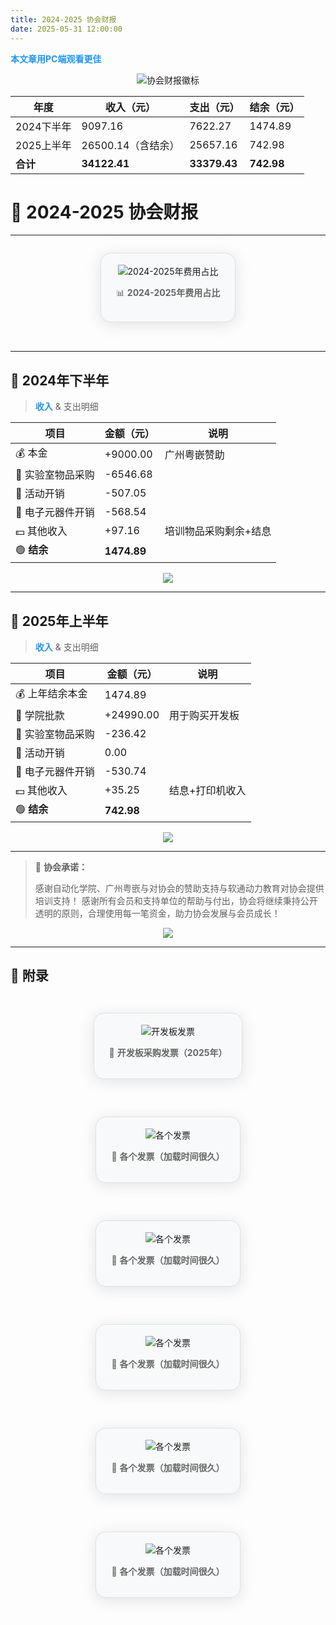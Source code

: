 ```yaml
---
title: 2024-2025 协会财报
date: 2025-05-31 12:00:00
---
```


 <span style="color:#2196F3;font-weight:bold">本文章用PC端观看更佳</span>
<p align="center">
  <img src="https://img.shields.io/badge/协会财报-2024--2025-blueviolet?style=for-the-badge&logo=bookstack" alt="协会财报徽标" />
</p>

<div align="center" style="font-size: 1.25em;">

| 年度         | 收入（元）   | 支出（元）   | 结余（元）   |
| ------------ | ------------ | ------------ | ------------ |
| 2024下半年   | 9097.16      | 7622.27      | 1474.89      |
| 2025上半年   | 26500.14（含结余）| 25657.16     | 742.98       |
| **合计**     | **34122.41** | **33379.43** | **742.98**   |

</div>




# 🎉 2024-2025 协会财报
---

<div align="center" style="margin-top: 12px; margin-bottom: 32px;">
  <figure style="display: inline-block; background: #f8f9fa; border-radius: 16px; box-shadow: 0 4px 24px #bbb6; padding: 18px 24px; border: 1.5px solid #e0e0e0;">
    <img src="https://www.eica.fun/DTimages/2425money.png" alt="2024-2025年费用占比" style="max-width:100%;" />
    <p style="text-align:center; color:#666;">📊 <b>2024-2025年费用占比</b></p>
  </figure>
</div> 

---

## 📅 2024年下半年

> <span style="color:#2196F3;font-weight:bold">收入</span> & 支出明细

| 项目               | 金额（元） | 说明                 |
| ------------------ | ---------- | -------------------- |
| 💰 本金            | +9000.00    | 广州粤嵌赞助         |
| 🛒 实验室物品采购  | -6546.68    |                      |
| 🎉 活动开销        | -507.05     |                      |
| 🔌 电子元器件开销  | -568.54     |                      |
| 💵 其他收入        | +97.16      | 培训物品采购剩余+结息|
| 🟢 <b>结余</b>     | <b>1474.89</b> |                      |

<div align="center">
  <img src="https://img.shields.io/badge/2024%E4%B8%8B%E5%8D%8A%E5%B9%B4-%E7%BB%93%E4%BD%99%201474.89%E5%85%83-success?style=flat-square" />
</div>

---

## 📅 2025年上半年

> <span style="color:#2196F3;font-weight:bold">收入</span> & 支出明细

| 项目               | 金额（元） | 说明                 |
| ------------------ | ---------- | -------------------- |
| 💰 上年结余本金    | 1474.89    |                      |
| 🏫 学院批款        | +24990.00   | 用于购买开发板       |
| 🛒 实验室物品采购  | -236.42     |                      |
| 🎉 活动开销        | 0.00       |                      |
| 🔌 电子元器件开销  | -530.74     |                      |
| 💵 其他收入        | +35.25      | 结息+打印机收入      |
| 🟢 <b>结余</b>     | <b>742.98</b>  |                      |

<div align="center">
  <img src="https://img.shields.io/badge/2025%E4%B8%8A%E5%8D%8A%E5%B9%B4-%E7%BB%93%E4%BD%99%20742.98%E5%85%83-success?style=flat-square" />
</div>

---

> 📝 **协会承诺：**
>
> 感谢自动化学院、广州粤嵌与对协会的赞助支持与软通动力教育对协会提供培训支持！
> 感谢所有会员和支持单位的帮助与付出，协会将继续秉持公开透明的原则，合理使用每一笔资金，助力协会发展与会员成长！

<p align="center">
  <img src="https://img.shields.io/badge/%E5%85%AC%E5%BC%80%E9%80%8F%E6%98%8E-%E5%8A%A9%E5%8A%9B%E5%8F%91%E5%B1%95-brightgreen?style=for-the-badge&logo=vercel" />
</p>

---

## 📎 附录

<div align="center" style="margin-top: 32px; margin-bottom: 32px;">
  <figure style="display: inline-block; background: #f8f9fa; border-radius: 16px; box-shadow: 0 4px 24px #bbb6  ; padding: 18px 24px; border: 1.5px solid #e0e0e0;">
    <img src="https://www.eica.fun/DTimages/kfb.png" alt="开发板发票" style="max-width:100%;" />
    <p style="text-align:center; color:#666;">🧾 <b>开发板采购发票（2025年）</b></p>
  </figure>
</div>


<div align="center" style="margin-top: 32px; margin-bottom: 32px;">
  <figure style="display: inline-block; background: #f8f9fa; border-radius: 16px; box-shadow: 0 4px 24px #bbb6  ; padding: 18px 24px; border: 1.5px solid #e0e0e0;">
    <img src="https://www.eica.fun/DTimages/2425fapiao(1).jpg" alt="各个发票" style="max-width:100%;" />
    <p style="text-align:center; color:#666;">🧾 <b>各个发票（加载时间很久）</b></p>
  </figure>
</div>
<div align="center" style="margin-top: 32px; margin-bottom: 32px;">
  <figure style="display: inline-block; background: #f8f9fa; border-radius: 16px; box-shadow: 0 4px 24px #bbb6  ; padding: 18px 24px; border: 1.5px solid #e0e0e0;">
    <img src="https://www.eica.fun/DTimages/2425fapiao(2).jpg" alt="各个发票" style="max-width:100%;" />
    <p style="text-align:center; color:#666;">🧾 <b>各个发票（加载时间很久）</b></p>
  </figure>
</div>
<div align="center" style="margin-top: 32px; margin-bottom: 32px;">
  <figure style="display: inline-block; background: #f8f9fa; border-radius: 16px; box-shadow: 0 4px 24px #bbb6  ; padding: 18px 24px; border: 1.5px solid #e0e0e0;">
    <img src="https://www.eica.fun/DTimages/2425fapiao(3).jpg" alt="各个发票" style="max-width:100%;" />
    <p style="text-align:center; color:#666;">🧾 <b>各个发票（加载时间很久）</b></p>
  </figure>
</div>
<div align="center" style="margin-top: 32px; margin-bottom: 32px;">
  <figure style="display: inline-block; background: #f8f9fa; border-radius: 16px; box-shadow: 0 4px 24px #bbb6  ; padding: 18px 24px; border: 1.5px solid #e0e0e0;">
    <img src="https://www.eica.fun/DTimages/2425fapiao(4).jpg" alt="各个发票" style="max-width:100%;" />
    <p style="text-align:center; color:#666;">🧾 <b>各个发票（加载时间很久）</b></p>
  </figure>
</div>
<div align="center" style="margin-top: 32px; margin-bottom: 32px;">
  <figure style="display: inline-block; background: #f8f9fa; border-radius: 16px; box-shadow: 0 4px 24px #bbb6  ; padding: 18px 24px; border: 1.5px solid #e0e0e0;">
    <img src="https://www.eica.fun/DTimages/2425fapiao(5).jpg" alt="各个发票" style="max-width:100%;" />
    <p style="text-align:center; color:#666;">🧾 <b>各个发票（加载时间很久）</b></p>
  </figure>
</div>
